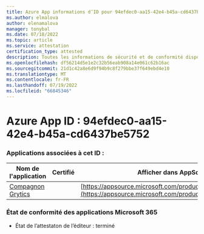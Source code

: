 ```yaml
---
title: Azure App informations d’ID pour 94efdec0-aa15-42e4-b45a-cd6437be5752
ms.author: elmalova
author: elenamalova
manager: tonybal
ms.date: 07/18/2022
ms.topic: article
ms.service: attestation
certification_type: attested
description: Toutes les informations de sécurité et de conformité disponibles pour 94efdec0-aa15-42e4-b45a-cd6437be5752.
ms.openlocfilehash: df56214d5e1e2c32b56eab908a14e061c62b16ac
ms.sourcegitcommit: 21d1c42a8e6d9f94b9c8f279bbe37f649ebd4e10
ms.translationtype: MT
ms.contentlocale: fr-FR
ms.lasthandoff: 07/19/2022
ms.locfileid: "66845346"
---
```

# <a name="azure-app-id-94efdec0-aa15-42e4-b45a-cd6437be5752"></a>Azure App ID : 94efdec0-aa15-42e4-b45a-cd6437be5752


### <a name="apps-associated-with-this-id"></a>Applications associées à cet ID :
| **Nom de l'application** | **Certifié** | **Afficher dans AppSource** |
|--------------|---------------|-----------------------|
| [Compagnon Grytics](../forward/WA200004217.md) |  | [https://appsource.microsoft.com/product/office/WA200004217](https://appsource.microsoft.com/product/office/WA200004217) |

### <a name="microsoft-365-app-compliance-status"></a>État de conformité des applications Microsoft 365
- État de l’attestaton de l’éditeur : terminé
